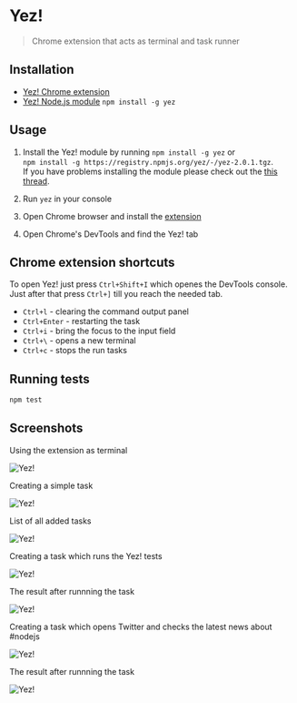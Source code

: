 # Yez!

> Chrome extension that acts as terminal and task runner

## Installation

* [Yez! Chrome extension](https://chrome.google.com/webstore/detail/yez/acbhddemkmodoahhmnphpcfmcfgpjmap)
* [Yez! Node.js module](https://github.com/krasimir/yez) `npm install -g yez`

## Usage

1. Install the Yez! module by running `npm install -g yez` or<br />`npm install -g https://registry.npmjs.org/yez/-/yez-2.0.1.tgz`.<br />If you have problems installing the module please check out the [this thread](https://github.com/krasimir/yez/issues/1).

2. Run `yez` in your console

3. Open Chrome browser and install the [extension](https://chrome.google.com/webstore/detail/yez/acbhddemkmodoahhmnphpcfmcfgpjmap)

4. Open Chrome's DevTools and find the Yez! tab

## Chrome extension shortcuts

To open Yez! just press `Ctrl+Shift+I` which openes the DevTools console. Just after that press `Ctrl+]` till you reach the needed tab.

* `Ctrl+l` - clearing the command output panel
* `Ctrl+Enter` - restarting the task
* `Ctrl+i` - bring the focus to the input field
* `Ctrl+\` - opens a new terminal
* `Ctrl+c` - stops the run tasks

## Running tests

```js
npm test
```

## Screenshots

Using the extension as terminal

![Yez!](http://krasimirtsonev.com/blog/articles/ChromeKilledTheTerminal/imgs/yez_01.gif)

Creating a simple task

![Yez!](http://krasimirtsonev.com/blog/articles/ChromeKilledTheTerminal/imgs/yez_02.gif)

List of all added tasks

![Yez!](http://work.krasimirtsonev.com/git/yez/yez-screenshot-1.jpg)

Creating a task which runs the Yez! tests

![Yez!](http://work.krasimirtsonev.com/git/yez/yez-screenshot-2.jpg)

The result after runnning the task

![Yez!](http://work.krasimirtsonev.com/git/yez/yez-screenshot-5.jpg)

Creating a task which opens Twitter and checks the latest news about #nodejs

![Yez!](http://work.krasimirtsonev.com/git/yez/yez-screenshot-3.jpg)

The result after runnning the task

![Yez!](http://work.krasimirtsonev.com/git/yez/yez-screenshot-4.jpg)
